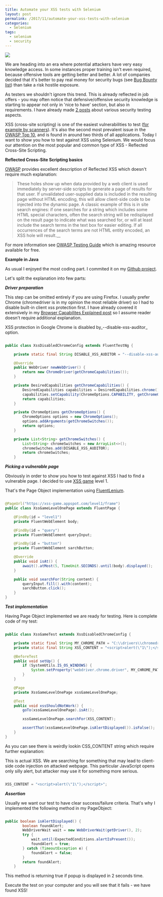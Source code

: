 ```yaml
---
title: Automate your XSS tests with Selenium
layout: post
permalink: /2017/11/automate-your-xss-tests-with-selenium
categories:
  - Selenium
tags:
  - selenium
  - security 
---
```


![](/images/blog/safety-lock-logo_23-2147493514.jpg)

We are heading into an era where potential attackers have very easy knowledge access. In some instances proper training isn't even required, because offensive tools are getting better and better. A lot of companies decided that it's better to pay real money for security bugs (see [Bug Bounty list](https://hackerone.com/bug-bounty-programs)) than take a risk hostile exposure.

As testers we shouldn't ignore this trend. This is already reflected in job offers - you may often notice that defensive/offensive security knowledge is starting to appear not only in 'nice to have' section, but also in requirements. I have already made [2 posts](http://www.awesome-testing.com/search/label/security) about various security testing aspects.

XSS (cross-site scripting) is one of the easiest vulnerabilities to test ([for example by scanners](https://www.owasp.org/index.php/Category:Vulnerability_Scanning_Tools)). It's also the second most prevalent issue in the [OWASP Top 10](https://www.owasp.org/images/b/b0/OWASP_Top_10_2017_RC2_Final.pdf), and is found in around two thirds of all applications. Today I want to show you how to test against XSS using Selenium. We would focus our attention on the most popular and common type of XSS - Reflected Cross-Site Scripting.

**Reflected Cross-Site Scripting basics**

[OWASP](https://www.owasp.org/index.php/Testing_for_Cross_site_scripting) provides excellent description of Reflected XSS which doesn't require much explanation:

> These holes show up when data provided by a web client is used immediately by server-side scripts to generate a page of results for that user. If unvalidated user-supplied data is included in the resulting page without HTML encoding, this will allow client-side code to be injected into the dynamic page. A classic example of this is in site search engines: if one searches for a string which includes some HTML special characters, often the search string will be redisplayed on the result page to indicate what was searched for, or will at least include the search terms in the text box for easier editing. If all occurrences of the search terms are not HTML entity encoded, an XSS hole will result.__

For more information see [OWASP Testing Guide](https://www.owasp.org/images/1/19/OTGv4.pdf) which is amazing resource available for free.

**Example in Java**

As usual I enjoyed the most coding part. I commited it on my [Github project](https://github.com/slawekradzyminski/AwesomeTesting/commit/907e6f7de8702d8da6db1c78d9fcdb5fb278a1b2).

Let's split the explanation into few parts:

**_Driver preparation_**

This step can be omitted entirely if you are using Firefox. I usually prefer Chrome (chromedriver is in my opinion the most reliable driver) so I had to disable built-in client xss protection first. I have already covered it extensively in my [Browser Capabilites Explained post](http://www.awesome-testing.com/2016/02/selenium-browser-capabilities-explained.html) so I assume reader doesn't require additional explanation.

XSS protection in Google Chrome is disabled by_\--disable-xss-auditor_ option.

```java

public class XssDisabledChromeConfig extends FluentTestNg {

    private static final String DISABLE_XSS_AUDITOR = "--disable-xss-auditor";

    @Override
    public WebDriver newWebDriver() {
        return new ChromeDriver(getChromeCapabilities());
    }

    private DesiredCapabilities getChromeCapabilities() {
        DesiredCapabilities capabilities = DesiredCapabilities.chrome();
        capabilities.setCapability(ChromeOptions.CAPABILITY, getChromeOptions());
        return capabilities;
    }

    private ChromeOptions getChromeOptions() {
        ChromeOptions options = new ChromeOptions();
        options.addArguments(getChromeSwitches());
        return options;
    }

    private List<String> getChromeSwitches() {
        List<String> chromeSwitches = new ArrayList<>();
        chromeSwitches.add(DISABLE_XSS_AUDITOR);
        return chromeSwitches;
    }

```

**_Picking a vulnerable page_**

Obviously in order to show you how to test against XSS I had to find a vulnerable page. I decided to use [XSS game](https://xss-game.appspot.com/) level 1.

That's the Page Object implementation using [FluentLenium](https://github.com/FluentLenium/FluentLenium).

```java

@PageUrl("https://xss-game.appspot.com/level1/frame")
public class XssGameLevelOnePage extends FluentPage {

    @FindBy(id = "level1")
    private FluentWebElement body;

    @FindBy(id = "query")
    private FluentWebElement queryInput;

    @FindBy(id = "button")
    private FluentWebElement sarchButton;

    @Override
    public void isAt() {
        await().atMost(5, TimeUnit.SECONDS).until(body).displayed();
    }

    public void searchFor(String content) {
        queryInput.fill().with(content);
        sarchButton.click();
    }
}

```

**_Test implementation_**

Having Page Object implemented we are ready for testing. Here is complete code of my test:

```java

public class XssGameTest extends XssDisabledChromeConfig {

    private static final String MY_CHROME_PATH = "C:\\drivers\\chromedriver.exe";
    private static final String XSS_CONTENT = "<script>alert(\"1\");</script>";

    @BeforeTest
    public void setUp() {
        if (SystemUtils.IS_OS_WINDOWS) {
            System.setProperty("webdriver.chrome.driver", MY_CHROME_PATH);
        }
    }

    @Page
    private XssGameLevelOnePage xssGameLevelOnePage;

    @Test
    public void xssShouldNotWork() {
        goTo(xssGameLevelOnePage).isAt();

        xssGameLevelOnePage.searchFor(XSS_CONTENT);

        assertThat(xssGameLevelOnePage.isAlertDisplayed()).isFalse();
    }
}

```

As you can see there is weirdly lookin CSS_CONTENT string which require further explanation:

This is actual XSS. We are searching for something that may lead to client-side code injection on attacked webpage. This particular JavaScript opens only silly alert, but attacker may use it for something more serious.

```java

XSS_CONTENT = "<script>alert(\"1\");</script>";

```

**_Assertion_**

Usually we want our test to have clear success/failure criteria. That's why I implemented the following method in my PageObject:

```java

public boolean isAlertDisplayed() {
        boolean foundAlert;
        WebDriverWait wait = new WebDriverWait(getDriver(), 2);
        try {
            wait.until(ExpectedConditions.alertIsPresent());
            foundAlert = true;
        } catch (TimeoutException e) {
            foundAlert = false;
        }
        return foundAlert;
    }

```

This method is returning true if popup is displayed in 2 seconds time.

Execute the test on your computer and you will see that it fails - we have found XSS!

